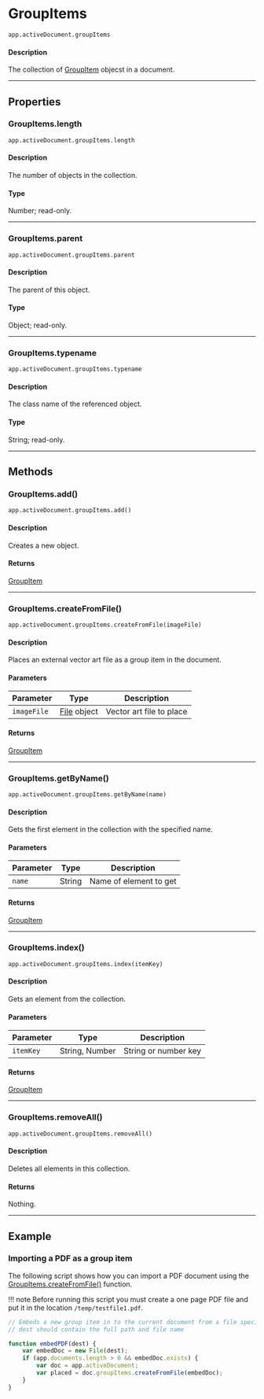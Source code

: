 # GroupItems

`app.activeDocument.groupItems`

#### Description

The collection of [GroupItem](./GroupItem.md) objecst in a document.

---

## Properties

### GroupItems.length

`app.activeDocument.groupItems.length`

#### Description

The number of objects in the collection.

#### Type

Number; read-only.

---

### GroupItems.parent

`app.activeDocument.groupItems.parent`

#### Description

The parent of this object.

#### Type

Object; read-only.

---

### GroupItems.typename

`app.activeDocument.groupItems.typename`

#### Description

The class name of the referenced object.

#### Type

String; read-only.

---

## Methods

### GroupItems.add()

`app.activeDocument.groupItems.add()`

#### Description

Creates a new object.

#### Returns

[GroupItem](./GroupItem.md)

---

### GroupItems.createFromFile()

`app.activeDocument.groupItems.createFromFile(imageFile)`

#### Description

Places an external vector art file as a group item in the document.

#### Parameters

|  Parameter  |                                         Type                                         |       Description        |
| ----------- | ------------------------------------------------------------------------------------ | ------------------------ |
| `imageFile` | [File](https://extendscript.docsforadobe.dev/file-system-access/file-object/) object | Vector art file to place |

#### Returns

[GroupItem](./GroupItem.md)

---

### GroupItems.getByName()

`app.activeDocument.groupItems.getByName(name)`

#### Description

Gets the first element in the collection with the specified name.

#### Parameters

| Parameter |  Type  |      Description       |
| --------- | ------ | ---------------------- |
| `name`    | String | Name of element to get |

#### Returns

[GroupItem](./GroupItem.md)

---

### GroupItems.index()

`app.activeDocument.groupItems.index(itemKey)`

#### Description

Gets an element from the collection.

#### Parameters

| Parameter |      Type      |     Description      |
| --------- | -------------- | -------------------- |
| `itemKey` | String, Number | String or number key |

#### Returns

[GroupItem](./GroupItem.md)

---

### GroupItems.removeAll()

`app.activeDocument.groupItems.removeAll()`

#### Description

Deletes all elements in this collection.

#### Returns

Nothing.

---

## Example

### Importing a PDF as a group item

The following script shows how you can import a PDF document using the [GroupItems.createFromFile()](#groupitemscreatefromfile) function.

!!! note
    Before running this script you must create a one page PDF file and put it in the location `/temp/testfile1.pdf`.

```javascript
// Embeds a new group item in to the current document from a file specified by dest
// dest should contain the full path and file name

function embedPDF(dest) {
    var embedDoc = new File(dest);
    if (app.documents.length > 0 && embedDoc.exists) {
        var doc = app.activeDocument;
        var placed = doc.groupItems.createFromFile(embedDoc);
    }
}
```
